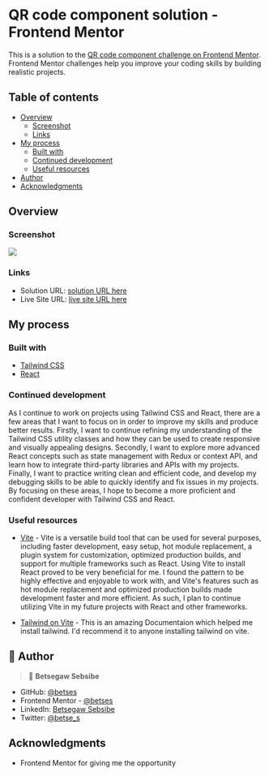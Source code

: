 # QR code component solution - Frontend Mentor

This is a solution to the [QR code component challenge on Frontend Mentor](https://www.frontendmentor.io/challenges/qr-code-component-iux_sIO_H). Frontend Mentor challenges help you improve your coding skills by building realistic projects.

## Table of contents

- [Overview](#overview)
  - [Screenshot](#screenshot)
  - [Links](#links)
- [My process](#my-process)
  - [Built with](#built-with)
  - [Continued development](#continued-development)
  - [Useful resources](#useful-resources)
- [Author](#author)
- [Acknowledgments](#acknowledgments)

## Overview

### Screenshot

![](./src/assets/Screenshot.png)

### Links

- Solution URL: [solution URL here](https://github.com/betses/QR-code-component)
- Live Site URL: [live site URL here](https://lucky-gecko-3a4b67.netlify.app/)

## My process

### Built with

- [Tailwind CSS](https://tailwindcss.com/)
- [React](https://reactjs.org/)

### Continued development

As I continue to work on projects using Tailwind CSS and React, there are a few areas that I want to focus on in order to improve my skills and produce better results. Firstly, I want to continue refining my understanding of the Tailwind CSS utility classes and how they can be used to create responsive and visually appealing designs. Secondly, I want to explore more advanced React concepts such as state management with Redux or context API, and learn how to integrate third-party libraries and APIs with my projects. Finally, I want to practice writing clean and efficient code, and develop my debugging skills to be able to quickly identify and fix issues in my projects. By focusing on these areas, I hope to become a more proficient and confident developer with Tailwind CSS and React.

### Useful resources

- [Vite](https://vitejs.dev/guide/) - Vite is a versatile build tool that can be used for several purposes, including faster development, easy setup, hot module replacement, a plugin system for customization, optimized production builds, and support for multiple frameworks such as React. Using Vite to install React proved to be very beneficial for me. I found the pattern to be highly effective and enjoyable to work with, and Vite's features such as hot module replacement and optimized production builds made development faster and more efficient. As such, I plan to continue utilizing Vite in my future projects with React and other frameworks.
  <br>

- [Tailwind on Vite](https://tailwindcss.com/docs/guides/vite) - This is an amazing Documentaion which helped me install tailwind. I'd recommend it to anyone installing tailwind on vite.

## 👥 Author <a name="authors"></a>

> 👤 **Betsegaw Sebsibe**

- GitHub: [@betses](https://github.com/betses)
- Frontend Mentor - [@betses](https://www.frontendmentor.io/profile/betses)
- LinkedIn: [Betsegaw Sebsibe](https://www.linkedin.com/in/betsegaw-sebsibe/)
- Twitter: [@betse_s](https://twitter.com/Betse_s)

## Acknowledgments

- Frontend Mentor for giving me the opportunity
